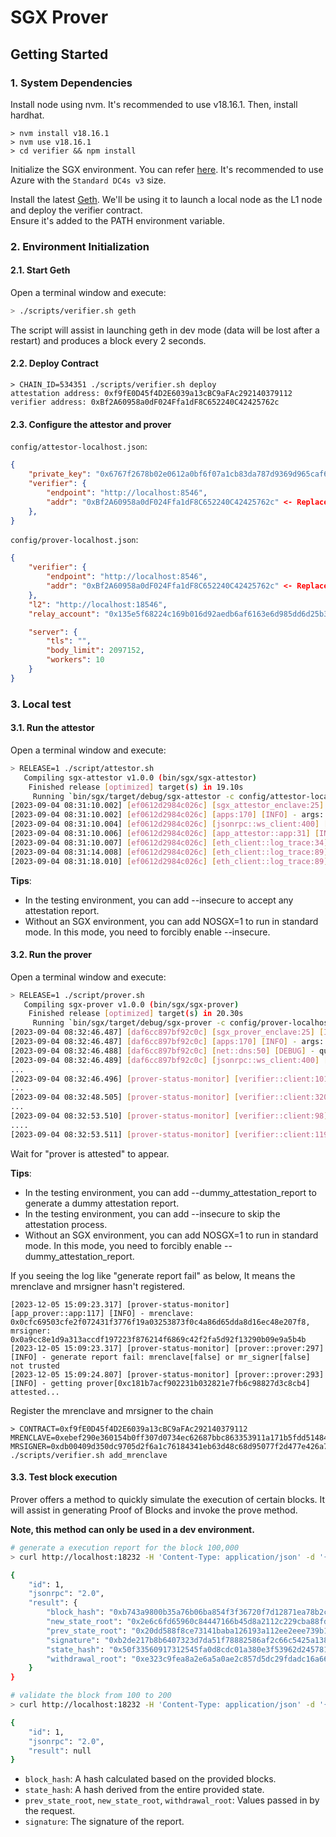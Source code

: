 # SGX Prover


## Getting Started

### 1. System Dependencies

Install node using nvm. It's recommended to use v18.16.1. Then, install hardhat.

```
> nvm install v18.16.1
> nvm use v18.16.1
> cd verifier && npm install
```

Initialize the SGX environment. You can refer [here](https://github.com/automata-network/attestable-build-tool/blob/main/image/rust/Dockerfile).
It's recommended to use Azure with the `Standard DC4s v3` size.

Install the latest [Geth](https://github.com/ethereum/go-ethereum). We'll be using it to launch a local node as the L1 node and deploy the verifier contract.   
Ensure it's added to the PATH environment variable.

### 2. Environment Initialization

#### 2.1. Start Geth

Open a terminal window and execute:
```bash
> ./scripts/verifier.sh geth
```
The script will assist in launching geth in dev mode (data will be lost after a restart) and produces a block every 2 seconds.

#### 2.2. Deploy Contract

```
> CHAIN_ID=534351 ./scripts/verifier.sh deploy
attestation address: 0xf9fE0D45f4D2E6039a13cBC9aFAc292140379112
verifier address: 0xBf2A60958a0dF024Ffa1dF8C652240C42425762c
```

#### 2.3. Configure the attestor and prover


`config/attestor-localhost.json`:   
```json
{
    "private_key": "0x6767f2678b02e0612a0bf6f07a1cb83da787d9369d965caf65184e82767c02a2", <- Do not modify in the test environment
    "verifier": {
        "endpoint": "http://localhost:8546",
        "addr": "0xBf2A60958a0dF024Ffa1dF8C652240C42425762c" <- Replace with the deployed verifier contract address
    },
}
```

`config/prover-localhost.json`:  
```json
{
    "verifier": {
        "endpoint": "http://localhost:8546",
        "addr": "0xBf2A60958a0dF024Ffa1dF8C652240C42425762c" <- Replace with the deployed verifier contract address
    },
    "l2": "http://localhost:18546",
    "relay_account": "0x135e5f68224c169b016d92aedb6af6163e6d985dd6d25b3bbd1124e964490843", <- Do not modify in the test environment

    "server": {
        "tls": "",
        "body_limit": 2097152,
        "workers": 10
    }
}
```

### 3. Local test

#### 3.1. Run the attestor

Open a terminal window and execute:
```bash
> RELEASE=1 ./script/attestor.sh
   Compiling sgx-attestor v1.0.0 (bin/sgx/sgx-attestor)
    Finished release [optimized] target(s) in 19.10s
     Running `bin/sgx/target/debug/sgx-attestor -c config/attestor-localhost.json`
[2023-09-04 08:31:10.002] [ef0612d2984c026c] [sgx_attestor_enclave:25] [INFO] - Initialize Enclave!
[2023-09-04 08:31:10.002] [ef0612d2984c026c] [apps:170] [INFO] - args: "[\"bin/sgx/target/debug/sgx-attestor\",\"-c\",\"config/attestor-localhost.json\"]"
[2023-09-04 08:31:10.004] [ef0612d2984c026c] [jsonrpc::ws_client:400] [INFO] - [ws://localhost:8546] poll interval = 150.088µs
[2023-09-04 08:31:10.006] [ef0612d2984c026c] [app_attestor::app:31] [INFO] - attestor info: addr=0x15d34aaf54267db7d7c367839aaf71a00a2c6a65, balance=1
[2023-09-04 08:31:10.007] [ef0612d2984c026c] [eth_client::log_trace:34] [WARN] - incorrect start offset=0, head=9640, reset to head
[2023-09-04 08:31:14.008] [ef0612d2984c026c] [eth_client::log_trace:89] [INFO] - finish scan to 9640 -> 9642
[2023-09-04 08:31:18.010] [ef0612d2984c026c] [eth_client::log_trace:89] [INFO] - finish scan to 9643 -> 9644s
```
**Tips**:
  * In the testing environment, you can add --insecure to accept any attestation report.
  * Without an SGX environment, you can add NOSGX=1 to run in standard mode. In this mode, you need to forcibly enable --insecure.

#### 3.2. Run the prover

Open a terminal window and execute:
```bash
> RELEASE=1 ./script/prover.sh
   Compiling sgx-prover v1.0.0 (bin/sgx/sgx-prover)
    Finished release [optimized] target(s) in 20.30s
     Running `bin/sgx/target/debug/sgx-prover -c config/prover-localhost.json`
[2023-09-04 08:32:46.487] [daf6cc897bf92c0c] [sgx_prover_enclave:25] [INFO] - Initialize Enclave!
[2023-09-04 08:32:46.487] [daf6cc897bf92c0c] [apps:170] [INFO] - args: "[\"bin/sgx/target/debug/sgx-prover\",\"-c\",\"config/prover-localhost.json\"]"
[2023-09-04 08:32:46.488] [daf6cc897bf92c0c] [net::dns:50] [DEBUG] - query dns for ("localhost", 8546): 93.402µs
[2023-09-04 08:32:46.489] [daf6cc897bf92c0c] [jsonrpc::ws_client:400] [INFO] - [ws://localhost:8546] poll interval = 145.326µs
...
[2023-09-04 08:32:46.496] [prover-status-monitor] [verifier::client:101] [INFO] - getting prover attested...
... 
[2023-09-04 08:32:48.505] [prover-status-monitor] [verifier::client:320] [INFO] - waiting receipt(0x9938ec66bfb35065be3f85bb10ed8f0008569982c99ddba29156776e804a2acc): unconfirmed, retry in 1 secs
...
[2023-09-04 08:32:53.510] [prover-status-monitor] [verifier::client:98] [INFO] - waiting attestor to approve...
....
[2023-09-04 08:32:53.511] [prover-status-monitor] [verifier::client:119] [INFO] - prover is attested...
```
Wait for "prover is attested" to appear.

**Tips**:
  * In the testing environment, you can add --dummy_attestation_report to generate a dummy attestation report.
  * In the testing environment, you can add --insecure to skip the attestation process.
  * Without an SGX environment, you can add NOSGX=1 to run in standard mode. In this mode, you need to forcibly enable --dummy_attestation_report.

If you seeing the log like "generate report fail" as below, It means the mrenclave and mrsigner hasn't registered.
```
[2023-12-05 15:09:23.317] [prover-status-monitor] [app_prover::app:117] [INFO] - mrenclave: 0x0cfc69503cfe2f072431f3776f19a03253873f0c4a86d65dda8d16ec48e207f8, mrsigner: 0x0a9cc8e1d9a313accdf197223f876214f6869c42f2fa5d92f13290b09e9a5b4b
[2023-12-05 15:09:23.317] [prover-status-monitor] [prover::prover:297] [INFO] - generate report fail: mrenclave[false] or mr_signer[false] not trusted
[2023-12-05 15:09:24.807] [prover-status-monitor] [prover::prover:293] [INFO] - getting prover[0xc181b7acf902231b032821e7fb6c98827d3c8cb4] attested...
```

Register the mrenclave and mrsigner to the chain
```
> CONTRACT=0xf9fE0D45f4D2E6039a13cBC9aFAc292140379112 MRENCLAVE=0xebef290e360154b0ff307d0734ec62687bbc863353911a171b5fdd51484fc81f MRSIGNER=0xdb00409d350dc9705d2f6a1c76184341eb63d48c68d95077f2d477e426a73622 ./scripts/verifier.sh add_mrenclave
```

#### 3.3. Test block execution

Prover offers a method to quickly simulate the execution of certain blocks. It will assist in generating Proof of Blocks and invoke the prove method.

**Note, this method can only be used in a dev environment.**
```bash
# generate a execution report for the block 100,000
> curl http://localhost:18232 -H 'Content-Type: application/json' -d '{"jsonrpc":"2.0","id":1,"method":"report","params":["100000"]}'

{
	"id": 1,
	"jsonrpc": "2.0",
	"result": {
		"block_hash": "0xb743a9800b35a76b06ba854f3f36720f7d12871ea78b2cd17430502e158039c9",
		"new_state_root": "0x2e6c6fd65960c84447166b45d8a2112c229cba88fd1e4db34fbcbeb6dd0d67b8",
		"prev_state_root": "0x20dd588f8ce73141baba126193a112ee2eee739b10241e5fadfbbc95eb1917e5",
		"signature": "0xb2de217b8b6407323d7da51f78882586af2c66c5425a1389f16847b8e5648b167db16d78e0ccaa3dc2befa9e2dfb559fec7ff3965a1ec8f5889810d66ffd6a0901",
		"state_hash": "0x50f33560917312545fa0d8cdc01a380e3f53962d2457817bddbf46455c59d2ec",
		"withdrawal_root": "0xe323c9fea8a2e6a5a0ae2c857d5dc29fdadc16a669a60df6e16fb3a0bfe9eef9"
	}
}

# validate the block from 100 to 200
> curl http://localhost:18232 -H 'Content-Type: application/json' -d '{"jsonrpc":"2.0","id":1,"method":"validate","params":["100", 100]}'

{
	"id": 1,
	"jsonrpc": "2.0",
	"result": null
}
```

* `block_hash`: A hash calculated based on the provided blocks.
* `state_hash`: A hash derived from the entire provided state.
* `prev_state_root`, `new_state_root`, `withdrawal_root`: Values passed in by the request.
* `signature`: The signature of the report.